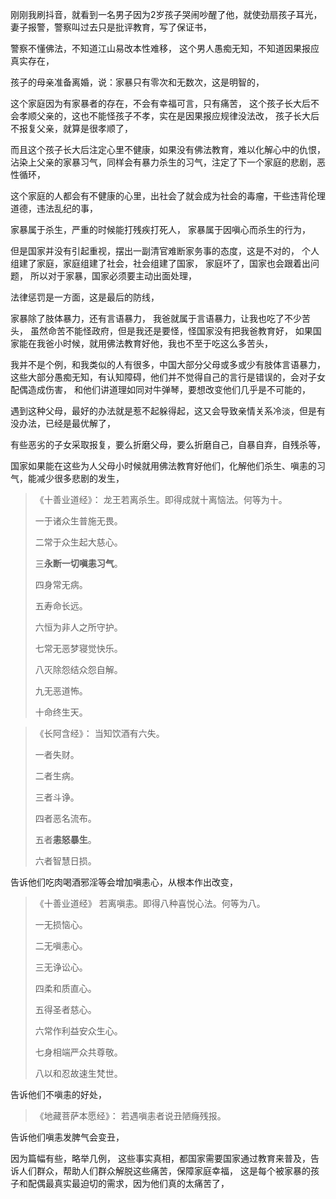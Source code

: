 刚刚我刷抖音，就看到一名男子因为2岁孩子哭闹吵醒了他，就使劲扇孩子耳光，
妻子报警，警察叫过去只是批评教育，写了保证书，

警察不懂佛法，不知道江山易改本性难移，
这个男人愚痴无知，不知道因果报应真实存在，

孩子的母亲准备离婚，说：家暴只有零次和无数次，这是明智的，

这个家庭因为有家暴者的存在，不会有幸福可言，只有痛苦，
这个孩子长大后不会孝顺父亲的，这也不能怪孩子不孝，实在是因果报应规律没法改，
孩子长大后不报复父亲，就算是很孝顺了，

而且这个孩子长大后注定心里不健康，如果没有佛法教育，难以化解心中的仇恨，沾染上父亲的家暴习气，同样会有暴力杀生的习气，注定了下一个家庭的悲剧，恶性循环，

这个家庭的人都会有不健康的心里，出社会了就会成为社会的毒瘤，干些违背伦理道德，违法乱纪的事，

家暴属于杀生，严重的时候能打残疾打死人，
家暴属于因嗔心而杀生的行为，

但是国家并没有引起重视，摆出一副清官难断家务事的态度，这是不对的，
个人组建了家庭，家庭组建了社会，社会组建了国家，
家庭坏了，国家也会跟着出问题，
所以对于家暴，国家必须要主动出面处理，

法律惩罚是一方面，这是最后的防线，

家暴除了肢体暴力，还有言语暴力，
我爸就属于言语暴力，让我也吃了不少苦头，
虽然命苦不能怪政府，但是我还是要怪，怪国家没有把我爸教育好，
如果国家能在我爸小时候，就用佛法教育好他，我也不至于吃这么多苦头，

我并不是个例，和我类似的人有很多，中国大部分父母或多或少有肢体言语暴力，这些大部分愚痴无知，有认知障碍，他们并不觉得自己的言行是错误的，会对子女配偶造成伤害，
和他们讲道理如同对牛弹琴，要想改变他们几乎是不可能的，

遇到这种父母，最好的办法就是惹不起躲得起，这又会导致亲情关系冷淡，但是有没办法，已经是最优解了，

有些恶劣的子女采取报复，要么折磨父母，要么折磨自己，自暴自弃，自残杀等，

国家如果能在这些为人父母小时候就用佛法教育好他们，化解他们杀生、嗔恚的习气，能减少很多悲剧的发生，

> 《十善业道经》：
> 龙王若离杀生。即得成就十离恼法。何等为十。
> 
> 一于诸众生普施无畏。
> 
> 二常于众生起大慈心。
> 
> 三**永断一切嗔恚习气**。
> 
> 四身常无病。
> 
> 五寿命长远。
> 
> 六恒为非人之所守护。
> 
> 七常无恶梦寝觉快乐。
> 
> 八灭除怨结众怨自解。
> 
> 九无恶道怖。
> 
> 十命终生天。

> 《长阿含经》：
> 当知饮酒有六失。
> 
> 一者失财。
> 
> 二者生病。
> 
> 三者斗诤。
> 
> 四者恶名流布。
> 
> 五者**恚怒暴生**。
> 
> 六者智慧日损。

告诉他们吃肉喝酒邪淫等会增加嗔恚心，从根本作出改变，

> 《十善业道经》
> 若离嗔恚。即得八种喜悦心法。何等为八。
> 
> 一无损恼心。
> 
> 二无嗔恚心。
> 
> 三无诤讼心。
> 
> 四柔和质直心。
> 
> 五得圣者慈心。
> 
> 六常作利益安众生心。
> 
> 七身相端严众共尊敬。
> 
> 八以和忍故速生梵世。

告诉他们不嗔恚的好处，

> 《地藏菩萨本愿经》：
> 若遇嗔恚者说丑陋癃残报。

告诉他们嗔恚发脾气会变丑，

因为篇幅有些，略举几例，
这些事实真相，都国家需要国家通过教育来普及，告诉人们群众，帮助人们群众解脱这些痛苦，保障家庭幸福，
这是每个被家暴的孩子和配偶最真实最迫切的需求，因为他们真的太痛苦了，

